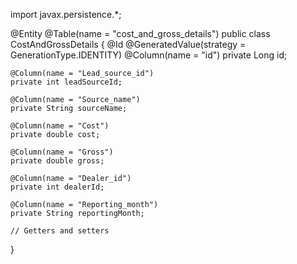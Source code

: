 import javax.persistence.*;

@Entity
@Table(name = "cost_and_gross_details")
public class CostAndGrossDetails {
    @Id
    @GeneratedValue(strategy = GenerationType.IDENTITY)
    @Column(name = "id")
    private Long id;

    @Column(name = "Lead_source_id")
    private int leadSourceId;

    @Column(name = "Source_name")
    private String sourceName;

    @Column(name = "Cost")
    private double cost;

    @Column(name = "Gross")
    private double gross;

    @Column(name = "Dealer_id")
    private int dealerId;

    @Column(name = "Reporting_month")
    private String reportingMonth;

    // Getters and setters
}
